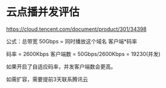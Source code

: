 # 云点播并发评估
https://cloud.tencent.com/document/product/301/34398

公式：总带宽 50Gbps  = 同时播放这个域名 客户端*码率

码率 = 2600Kbps
客户端数 = 50Gbps/2600Kbps = 19230(并发)

如果开启了自适应码率，并发客户端数会更高。

如需扩容，需要提前3天联系腾讯云

